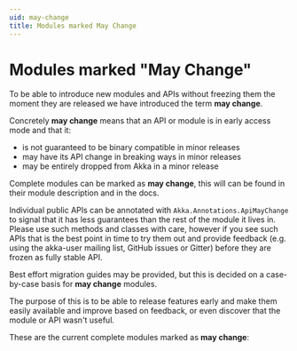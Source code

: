 ```yaml
---
uid: may-change
title: Modules marked May Change
---
```


# Modules marked "May Change"

To be able to introduce new modules and APIs without freezing them the moment they
are released we have introduced
the term **may change**.

Concretely **may change** means that an API or module is in early access mode and that it:

* is not guaranteed to be binary compatible in minor releases
* may have its API change in breaking ways in minor releases
* may be entirely dropped from Akka in a minor release

Complete modules can be marked as **may change**, this will can be found in their module description and in the docs.

Individual public APIs can be annotated with `Akka.Annotations.ApiMayChange` to signal that it has less
guarantees than the rest of the module it lives in.
Please use such methods and classes with care, however if you see such APIs that is the best point in time to try them
out and provide feedback (e.g. using the akka-user mailing list, GitHub issues or Gitter) before they are frozen as
fully stable API.

Best effort migration guides may be provided, but this is decided on a case-by-case basis for **may change** modules.

The purpose of this is to be able to release features early and
make them easily available and improve based on feedback, or even discover
that the module or API wasn't useful.

These are the current complete modules marked as **may change**:
